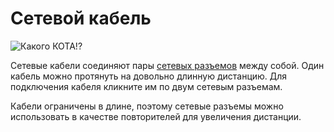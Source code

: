 # Сетевой кабель
![Какого КОТА!?](item:oc2:network_cable)

Сетевые кабели соединяют пары [сетевых разъемов](../block/network_connector.md) между собой. Один кабель можно протянуть на довольно длинную дистанцию. Для подключения кабеля кликните им по двум сетевым разъемам.

Кабели ограничены в длине, поэтому сетевые разъемы можно использовать в качестве повторителей для увеличения дистанции.
